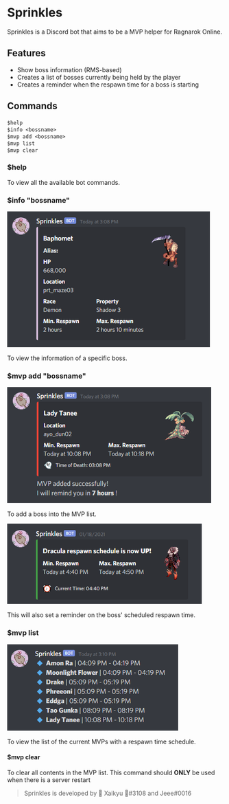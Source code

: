 # Sprinkles
Sprinkles is a Discord bot that aims to be a MVP helper for Ragnarok Online.

## Features
- Show boss information (RMS-based)
- Creates a list of bosses currently being held by the player
- Creates a reminder when the respawn time for a boss is starting

## Commands
```
$help
$info <bossname>
$mvp add <bossname>
$mvp list
$mvp clear
```

### $help
To view all the available bot commands.

### $info "bossname"
![info](img/info.PNG)


To view the information of a specific boss.

### $mvp add "bossname"
![info](img/add.PNG)


To add a boss into the MVP list.


![info](img/remind.PNG)


This will also set a reminder on the boss' scheduled respawn time.

### $mvp list
![info](img/list.PNG)


To view the list of the current MVPs with a respawn time schedule.

#### $mvp clear
To clear all contents in the MVP list.
This command should **ONLY** be used when there is a server restart

> Sprinkles is developed by 🌺 Xaikyu 🌺#3108 and Jeee#0016